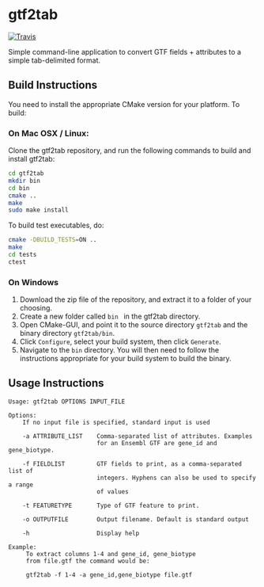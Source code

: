 # gtf2tab
[![Travis](https://img.shields.io/travis/hebaishi/gtf2tab.svg?style=flat-square)]()

Simple command-line application to convert GTF fields + attributes to a simple tab-delimited format.

## Build Instructions

You need to install the appropriate CMake version for your platform. To build:

### On Mac OSX / Linux:

Clone the gtf2tab repository, and run the following commands to build and install gtf2tab:

```bash
cd gtf2tab
mkdir bin
cd bin
cmake ..
make
sudo make install
```

To build test executables, do:
```bash
cmake -DBUILD_TESTS=ON ..
make
cd tests
ctest
```

### On Windows

1. Download the zip file of the repository, and extract it to a folder of your choosing.
2. Create a new folder called ```bin ``` in the gtf2tab directory.
3. Open CMake-GUI, and point it to the source directory ```gtf2tab``` and the binary directory ```gtf2tab/bin```.
4. Click ```Configure```, select your build system, then click ```Generate```.
5. Navigate to the ```bin``` directory. You will then need to follow the instructions appropriate for your build system to build the binary.

## Usage Instructions

```
Usage: gtf2tab OPTIONS INPUT_FILE

Options:
    If no input file is specified, standard input is used

    -a ATTRIBUTE_LIST    Comma-separated list of attributes. Examples
                         for an Ensembl GTF are gene_id and gene_biotype.

    -f FIELDLIST         GTF fields to print, as a comma-separated list of
                         integers. Hyphens can also be used to specify a range
                         of values

    -t FEATURETYPE       Type of GTF feature to print.

    -o OUTPUTFILE        Output filename. Default is standard output

    -h                   Display help

Example:
     To extract columns 1-4 and gene_id, gene_biotype
     from file.gtf the command would be:

     gtf2tab -f 1-4 -a gene_id,gene_biotype file.gtf
```
